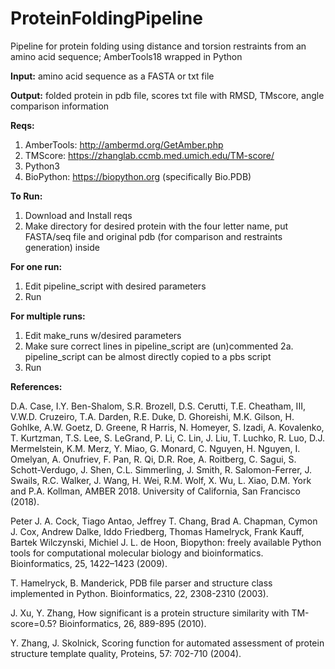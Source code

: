 # ProteinFoldingPipeline
Pipeline for protein folding using distance and torsion restraints from an amino acid sequence; AmberTools18 wrapped in Python

**Input:** amino acid sequence as a FASTA or txt file

**Output:** folded protein in pdb file, scores txt file with RMSD, TMscore, angle comparison information

**Reqs:**
1. AmberTools: http://ambermd.org/GetAmber.php
2. TMScore: https://zhanglab.ccmb.med.umich.edu/TM-score/
3. Python3
4. BioPython: https://biopython.org (specifically Bio.PDB)

**To Run:**
1. Download and Install reqs
2. Make directory for desired protein with the four letter name, put FASTA/seq file and original pdb (for comparison and restraints generation) inside

**For one run:**
1. Edit pipeline_script with desired parameters
2. Run

**For multiple runs:**
1. Edit make_runs w/desired parameters
2. Make sure correct lines in pipeline_script are (un)commented
2a. pipeline_script can be almost directly copied to a pbs script
3. Run

**References:**

D.A. Case, I.Y. Ben-Shalom, S.R. Brozell, D.S. Cerutti, T.E. Cheatham, III, V.W.D. Cruzeiro, T.A. Darden, R.E. Duke, D. Ghoreishi, M.K. Gilson, H. Gohlke, A.W. Goetz, D. Greene, R Harris, N. Homeyer, S. Izadi, A. Kovalenko, T. Kurtzman, T.S. Lee, S. LeGrand, P. Li, C. Lin, J. Liu, T. Luchko, R. Luo, D.J. Mermelstein, K.M. Merz, Y. Miao, G. Monard, C. Nguyen, H. Nguyen, I. Omelyan, A. Onufriev, F. Pan, R. Qi, D.R. Roe, A. Roitberg, C. Sagui, S. Schott-Verdugo, J. Shen, C.L. Simmerling, J. Smith, R. Salomon-Ferrer, J. Swails, R.C. Walker, J. Wang, H. Wei, R.M. Wolf, X. Wu, L. Xiao, D.M. York and P.A. Kollman, AMBER 2018. University of California, San Francisco (2018).


Peter J. A. Cock, Tiago Antao, Jeffrey T. Chang, Brad A. Chapman, Cymon J. Cox, Andrew Dalke, Iddo Friedberg, Thomas Hamelryck, Frank Kauff, Bartek Wilczynski, Michiel J. L. de Hoon, Biopython: freely available Python tools for computational molecular biology and bioinformatics. Bioinformatics, 25, 1422–1423 (2009).


T. Hamelryck, B. Manderick, PDB file parser and structure class implemented in Python. Bioinformatics, 22, 2308-2310 (2003).


J. Xu, Y. Zhang, How significant is a protein structure similarity with TM-score=0.5? Bioinformatics, 26, 889-895 (2010).


Y. Zhang, J. Skolnick, Scoring function for automated assessment of protein structure template quality, Proteins, 57: 702-710 (2004).

